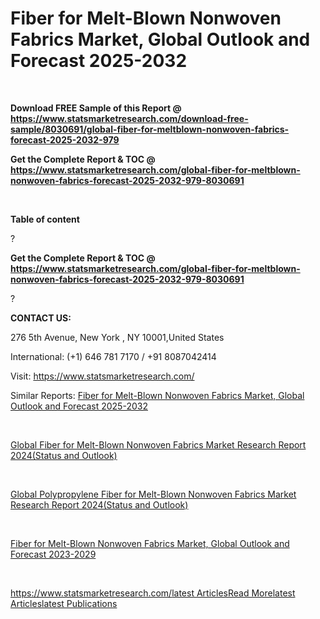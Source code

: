 <h1>Fiber for Melt-Blown Nonwoven Fabrics Market, Global Outlook and Forecast 2025-2032</h1><br/><p><strong>Download FREE Sample of this Report @ <a href="https://www.statsmarketresearch.com/download-free-sample/8030691/global-fiber-for-meltblown-nonwoven-fabrics-forecast-2025-2032-979">https://www.statsmarketresearch.com/download-free-sample/8030691/global-fiber-for-meltblown-nonwoven-fabrics-forecast-2025-2032-979</a></strong></p>
 
 
 
 <div><b>Get the Complete Report & TOC @ <a href="https://www.statsmarketresearch.com/global-fiber-for-meltblown-nonwoven-fabrics-forecast-2025-2032-979-8030691">https://www.statsmarketresearch.com/global-fiber-for-meltblown-nonwoven-fabrics-forecast-2025-2032-979-8030691</a></b></div>
 
 
 
 <p><br />
 
 <b>Table of content</b></p>
 
 
 
 <p>? </p>
 
 
 
 <div><b>Get the Complete Report & TOC @ <a href="https://www.statsmarketresearch.com/global-fiber-for-meltblown-nonwoven-fabrics-forecast-2025-2032-979-8030691">https://www.statsmarketresearch.com/global-fiber-for-meltblown-nonwoven-fabrics-forecast-2025-2032-979-8030691</a></b></div>
 
 
 
 <p>? </p>
 
 
 
 <p><b>CONTACT US:</b><br />
 
 276 5th Avenue, New York , NY 10001,United States<br />
 
 International: (+1) 646 781 7170 / +91 8087042414<br />
 
 Visit: <a href="https://www.statsmarketresearch.com/">https://www.statsmarketresearch.com/</a><br />
 
 Similar Reports: <a href="https://www.statsmarketresearch.com/global-fiber-for-meltblown-nonwoven-fabrics-forecast-2025-2032-979-8030691">Fiber for Melt-Blown Nonwoven Fabrics Market, Global Outlook and Forecast 2025-2032 </a><br />
 
 <br />
 
 <a href="https://www.statsmarketresearch.com/global-fiber-for-meltblown-nonwoven-fabrics-forecast-2025-2032-979-8030691">Global Fiber for Melt-Blown Nonwoven Fabrics Market Research Report 2024(Status and Outlook)</a><br />
 
 <br />
 
 <a href="https://www.statsmarketresearch.com/global-fiber-for-meltblown-nonwoven-fabrics-forecast-2025-2032-979-8030691">Global Polypropylene Fiber for Melt-Blown Nonwoven Fabrics Market Research Report 2024(Status and Outlook)</a><br />
 
 <br />
 
 <a href="https://www.statsmarketresearch.com/global-fiber-for-meltblown-nonwoven-fabrics-forecast-2025-2032-979-8030691">Fiber for Melt-Blown Nonwoven Fabrics Market, Global Outlook and Forecast 2023-2029</a><br />
 
 <br />
 
 <a href="https://gyeongbokgung.com">https://www.statsmarketresearch.com/</a><a href="https://hallyeomaritime.com">latest Articles</a><a href="https://jingwansa.com">Read More</a><a href="https://nguoiviet.jp/">latest Articles</a><a href="https://www.intelmarketresearch.com/">latest Publications</a></p>